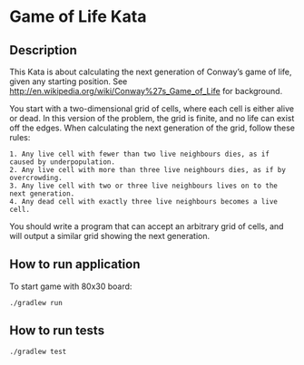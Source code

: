 # Game of Life Kata

## Description
This Kata is about calculating the next generation of Conway’s game of life, given any starting position.
See http://en.wikipedia.org/wiki/Conway%27s_Game_of_Life for background.

You start with a two-dimensional grid of cells, where each cell is either alive or dead.
In this version of the problem, the grid is finite, and no life can exist off the edges.
When calculating the next generation of the grid, follow these rules:
```
1. Any live cell with fewer than two live neighbours dies, as if caused by underpopulation.
2. Any live cell with more than three live neighbours dies, as if by overcrowding.
3. Any live cell with two or three live neighbours lives on to the next generation.
4. Any dead cell with exactly three live neighbours becomes a live cell.
```

You should write a program that can accept an arbitrary grid of cells, and will output a similar grid showing the next generation.

## How to run application
To start game with 80x30 board:
```
./gradlew run
```

## How to run tests
```
./gradlew test
```